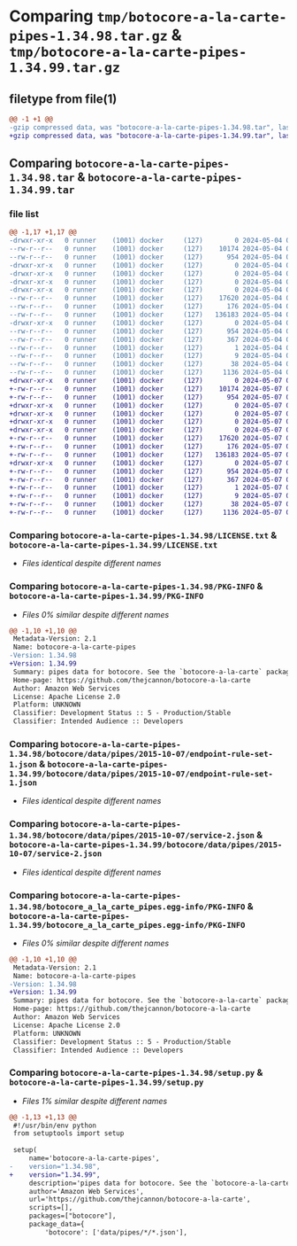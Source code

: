 # Comparing `tmp/botocore-a-la-carte-pipes-1.34.98.tar.gz` & `tmp/botocore-a-la-carte-pipes-1.34.99.tar.gz`

## filetype from file(1)

```diff
@@ -1 +1 @@
-gzip compressed data, was "botocore-a-la-carte-pipes-1.34.98.tar", last modified: Sat May  4 01:01:36 2024, max compression
+gzip compressed data, was "botocore-a-la-carte-pipes-1.34.99.tar", last modified: Tue May  7 01:02:38 2024, max compression
```

## Comparing `botocore-a-la-carte-pipes-1.34.98.tar` & `botocore-a-la-carte-pipes-1.34.99.tar`

### file list

```diff
@@ -1,17 +1,17 @@
-drwxr-xr-x   0 runner    (1001) docker     (127)        0 2024-05-04 01:01:36.178222 botocore-a-la-carte-pipes-1.34.98/
--rw-r--r--   0 runner    (1001) docker     (127)    10174 2024-05-04 01:01:35.000000 botocore-a-la-carte-pipes-1.34.98/LICENSE.txt
--rw-r--r--   0 runner    (1001) docker     (127)      954 2024-05-04 01:01:36.178222 botocore-a-la-carte-pipes-1.34.98/PKG-INFO
-drwxr-xr-x   0 runner    (1001) docker     (127)        0 2024-05-04 01:01:36.174222 botocore-a-la-carte-pipes-1.34.98/botocore/
-drwxr-xr-x   0 runner    (1001) docker     (127)        0 2024-05-04 01:01:36.174222 botocore-a-la-carte-pipes-1.34.98/botocore/data/
-drwxr-xr-x   0 runner    (1001) docker     (127)        0 2024-05-04 01:01:36.174222 botocore-a-la-carte-pipes-1.34.98/botocore/data/pipes/
-drwxr-xr-x   0 runner    (1001) docker     (127)        0 2024-05-04 01:01:36.174222 botocore-a-la-carte-pipes-1.34.98/botocore/data/pipes/2015-10-07/
--rw-r--r--   0 runner    (1001) docker     (127)    17620 2024-05-04 01:01:11.000000 botocore-a-la-carte-pipes-1.34.98/botocore/data/pipes/2015-10-07/endpoint-rule-set-1.json
--rw-r--r--   0 runner    (1001) docker     (127)      176 2024-05-04 01:01:11.000000 botocore-a-la-carte-pipes-1.34.98/botocore/data/pipes/2015-10-07/paginators-1.json
--rw-r--r--   0 runner    (1001) docker     (127)   136183 2024-05-04 01:01:11.000000 botocore-a-la-carte-pipes-1.34.98/botocore/data/pipes/2015-10-07/service-2.json
-drwxr-xr-x   0 runner    (1001) docker     (127)        0 2024-05-04 01:01:36.178222 botocore-a-la-carte-pipes-1.34.98/botocore_a_la_carte_pipes.egg-info/
--rw-r--r--   0 runner    (1001) docker     (127)      954 2024-05-04 01:01:36.000000 botocore-a-la-carte-pipes-1.34.98/botocore_a_la_carte_pipes.egg-info/PKG-INFO
--rw-r--r--   0 runner    (1001) docker     (127)      367 2024-05-04 01:01:36.000000 botocore-a-la-carte-pipes-1.34.98/botocore_a_la_carte_pipes.egg-info/SOURCES.txt
--rw-r--r--   0 runner    (1001) docker     (127)        1 2024-05-04 01:01:36.000000 botocore-a-la-carte-pipes-1.34.98/botocore_a_la_carte_pipes.egg-info/dependency_links.txt
--rw-r--r--   0 runner    (1001) docker     (127)        9 2024-05-04 01:01:36.000000 botocore-a-la-carte-pipes-1.34.98/botocore_a_la_carte_pipes.egg-info/top_level.txt
--rw-r--r--   0 runner    (1001) docker     (127)       38 2024-05-04 01:01:36.178222 botocore-a-la-carte-pipes-1.34.98/setup.cfg
--rw-r--r--   0 runner    (1001) docker     (127)     1136 2024-05-04 01:01:35.000000 botocore-a-la-carte-pipes-1.34.98/setup.py
+drwxr-xr-x   0 runner    (1001) docker     (127)        0 2024-05-07 01:02:38.304096 botocore-a-la-carte-pipes-1.34.99/
+-rw-r--r--   0 runner    (1001) docker     (127)    10174 2024-05-07 01:02:38.000000 botocore-a-la-carte-pipes-1.34.99/LICENSE.txt
+-rw-r--r--   0 runner    (1001) docker     (127)      954 2024-05-07 01:02:38.304096 botocore-a-la-carte-pipes-1.34.99/PKG-INFO
+drwxr-xr-x   0 runner    (1001) docker     (127)        0 2024-05-07 01:02:38.304096 botocore-a-la-carte-pipes-1.34.99/botocore/
+drwxr-xr-x   0 runner    (1001) docker     (127)        0 2024-05-07 01:02:38.304096 botocore-a-la-carte-pipes-1.34.99/botocore/data/
+drwxr-xr-x   0 runner    (1001) docker     (127)        0 2024-05-07 01:02:38.304096 botocore-a-la-carte-pipes-1.34.99/botocore/data/pipes/
+drwxr-xr-x   0 runner    (1001) docker     (127)        0 2024-05-07 01:02:38.304096 botocore-a-la-carte-pipes-1.34.99/botocore/data/pipes/2015-10-07/
+-rw-r--r--   0 runner    (1001) docker     (127)    17620 2024-05-07 01:02:11.000000 botocore-a-la-carte-pipes-1.34.99/botocore/data/pipes/2015-10-07/endpoint-rule-set-1.json
+-rw-r--r--   0 runner    (1001) docker     (127)      176 2024-05-07 01:02:11.000000 botocore-a-la-carte-pipes-1.34.99/botocore/data/pipes/2015-10-07/paginators-1.json
+-rw-r--r--   0 runner    (1001) docker     (127)   136183 2024-05-07 01:02:11.000000 botocore-a-la-carte-pipes-1.34.99/botocore/data/pipes/2015-10-07/service-2.json
+drwxr-xr-x   0 runner    (1001) docker     (127)        0 2024-05-07 01:02:38.304096 botocore-a-la-carte-pipes-1.34.99/botocore_a_la_carte_pipes.egg-info/
+-rw-r--r--   0 runner    (1001) docker     (127)      954 2024-05-07 01:02:38.000000 botocore-a-la-carte-pipes-1.34.99/botocore_a_la_carte_pipes.egg-info/PKG-INFO
+-rw-r--r--   0 runner    (1001) docker     (127)      367 2024-05-07 01:02:38.000000 botocore-a-la-carte-pipes-1.34.99/botocore_a_la_carte_pipes.egg-info/SOURCES.txt
+-rw-r--r--   0 runner    (1001) docker     (127)        1 2024-05-07 01:02:38.000000 botocore-a-la-carte-pipes-1.34.99/botocore_a_la_carte_pipes.egg-info/dependency_links.txt
+-rw-r--r--   0 runner    (1001) docker     (127)        9 2024-05-07 01:02:38.000000 botocore-a-la-carte-pipes-1.34.99/botocore_a_la_carte_pipes.egg-info/top_level.txt
+-rw-r--r--   0 runner    (1001) docker     (127)       38 2024-05-07 01:02:38.304096 botocore-a-la-carte-pipes-1.34.99/setup.cfg
+-rw-r--r--   0 runner    (1001) docker     (127)     1136 2024-05-07 01:02:38.000000 botocore-a-la-carte-pipes-1.34.99/setup.py
```

### Comparing `botocore-a-la-carte-pipes-1.34.98/LICENSE.txt` & `botocore-a-la-carte-pipes-1.34.99/LICENSE.txt`

 * *Files identical despite different names*

### Comparing `botocore-a-la-carte-pipes-1.34.98/PKG-INFO` & `botocore-a-la-carte-pipes-1.34.99/PKG-INFO`

 * *Files 0% similar despite different names*

```diff
@@ -1,10 +1,10 @@
 Metadata-Version: 2.1
 Name: botocore-a-la-carte-pipes
-Version: 1.34.98
+Version: 1.34.99
 Summary: pipes data for botocore. See the `botocore-a-la-carte` package for more info.
 Home-page: https://github.com/thejcannon/botocore-a-la-carte
 Author: Amazon Web Services
 License: Apache License 2.0
 Platform: UNKNOWN
 Classifier: Development Status :: 5 - Production/Stable
 Classifier: Intended Audience :: Developers
```

### Comparing `botocore-a-la-carte-pipes-1.34.98/botocore/data/pipes/2015-10-07/endpoint-rule-set-1.json` & `botocore-a-la-carte-pipes-1.34.99/botocore/data/pipes/2015-10-07/endpoint-rule-set-1.json`

 * *Files identical despite different names*

### Comparing `botocore-a-la-carte-pipes-1.34.98/botocore/data/pipes/2015-10-07/service-2.json` & `botocore-a-la-carte-pipes-1.34.99/botocore/data/pipes/2015-10-07/service-2.json`

 * *Files identical despite different names*

### Comparing `botocore-a-la-carte-pipes-1.34.98/botocore_a_la_carte_pipes.egg-info/PKG-INFO` & `botocore-a-la-carte-pipes-1.34.99/botocore_a_la_carte_pipes.egg-info/PKG-INFO`

 * *Files 0% similar despite different names*

```diff
@@ -1,10 +1,10 @@
 Metadata-Version: 2.1
 Name: botocore-a-la-carte-pipes
-Version: 1.34.98
+Version: 1.34.99
 Summary: pipes data for botocore. See the `botocore-a-la-carte` package for more info.
 Home-page: https://github.com/thejcannon/botocore-a-la-carte
 Author: Amazon Web Services
 License: Apache License 2.0
 Platform: UNKNOWN
 Classifier: Development Status :: 5 - Production/Stable
 Classifier: Intended Audience :: Developers
```

### Comparing `botocore-a-la-carte-pipes-1.34.98/setup.py` & `botocore-a-la-carte-pipes-1.34.99/setup.py`

 * *Files 1% similar despite different names*

```diff
@@ -1,13 +1,13 @@
 #!/usr/bin/env python
 from setuptools import setup
 
 setup(
     name='botocore-a-la-carte-pipes',
-    version="1.34.98",
+    version="1.34.99",
     description='pipes data for botocore. See the `botocore-a-la-carte` package for more info.',
     author='Amazon Web Services',
     url='https://github.com/thejcannon/botocore-a-la-carte',
     scripts=[],
     packages=["botocore"],
     package_data={
         'botocore': ['data/pipes/*/*.json'],
```

